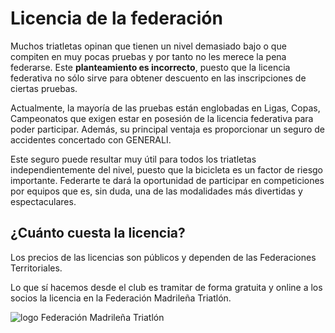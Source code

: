 # Licencia de la federación

Muchos triatletas opinan que tienen un nivel demasiado bajo o que compiten en muy pocas pruebas y por tanto no les merece la pena federarse. Este **planteamiento es incorrecto**, puesto que la licencia federativa no sólo sirve para obtener descuento en las inscripciones de ciertas pruebas. 

Actualmente, la mayoría de las pruebas están englobadas en Ligas, Copas, Campeonatos que exigen estar en posesión de la licencia federativa para poder participar. Además, su principal ventaja es proporcionar un seguro de accidentes concertado con GENERALI.

Este seguro puede resultar muy útil para todos los triatletas independientemente del nivel, puesto que la bicicleta es un factor de riesgo importante.
Federarte te dará la oportunidad de participar en competiciones por equipos que es, sin duda, una de las modalidades más divertidas y espectaculares.

## ¿Cuánto cuesta la licencia?

Los precios de las licencias son públicos y dependen de las Federaciones Territoriales. 

Lo que sí hacemos desde el club es tramitar de forma gratuita y online a los socios la licencia en la Federación Madrileña Triatlón.

![logo Federación Madrileña Triatlón](http://www.triatlonmadrid.org/img/logo-triatlon-madrid.png)